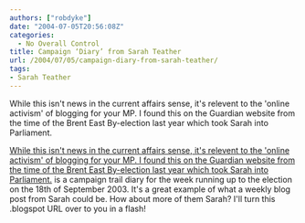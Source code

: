 ```yaml
---
authors: ["robdyke"]
date: "2004-07-05T20:56:08Z"
categories:
  - No Overall Control
title: Campaign ‘Diary’ from Sarah Teather
url: /2004/07/05/campaign-diary-from-sarah-teather/
tags:
- Sarah Teather
---
```

While this isn't news in the current affairs sense, it's relevent to the 'online activism' of blogging for your MP. I found this on the Guardian website from the time of the Brent East By-election last year which took Sarah into Parliament.

[While this isn't news in the current affairs sense, it's relevent to the 'online activism' of blogging for your MP. I found this on the Guardian website from the time of the Brent East By-election last year which took Sarah into Parliament.](http://politics.guardian.co.uk/byelections/story/0,11043,1039435,00.html) is a campaign trail diary for the week running up to the election on the 18th of September 2003. It's a great example of what a weekly blog post from Sarah could be. How about more of them Sarah? I'll turn this .blogspot URL over to you in a flash!